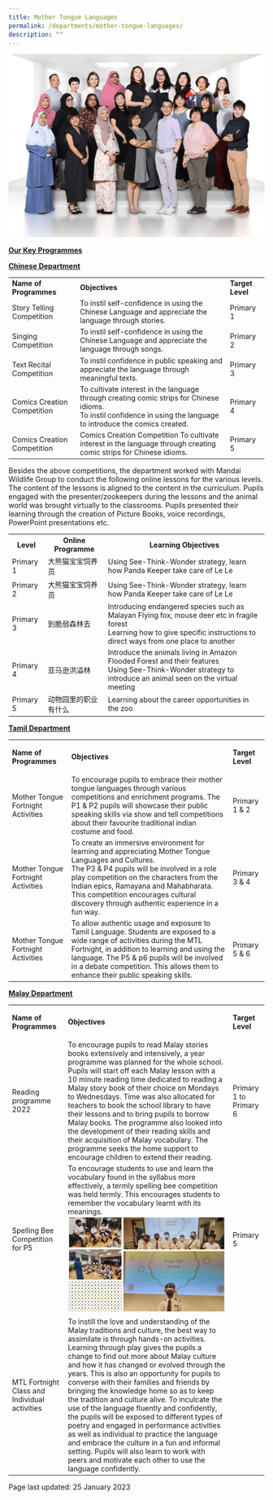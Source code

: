 ```yaml
---
title: Mother Tongue Languages
permalink: /departments/mother-tongue-languages/
description: ""
---
```

<img src="/images/MT.jpg">
<p><strong><u>Our Key Programmes</u></strong></p>
<p><strong><u>Chinese Department</u></strong></p>
<table>
<tbody>
<tr>
<td>
<strong>Name of Programmes</strong>
</td>
<td>
<strong>Objectives</strong>
</td>
<td>
<strong>Target Level</strong>
</td>
</tr>
<tr>
<td>Story Telling Competition</td>
<td>To instil self-confidence in using the Chinese Language and appreciate the language through stories.</td>
<td>Primary 1</td>
</tr>
<tr>
<td>Singing Competition</td>
<td>To instil self-confidence in using the Chinese Language and appreciate the language through songs.</td>
<td>Primary 2</td>
</tr>
<tr>
<td>Text Recital Competition</td>
<td>To instil confidence in public speaking and appreciate the language through meaningful texts.</td>
<td>Primary 3</td>
</tr>
<tr>
<td>Comics Creation Competition&nbsp;</td>
<td>To cultivate interest in the language through creating comic strips for Chinese idioms.<br />To instil confidence in using the language to introduce the comics created.
</td>
<td>Primary 4</td>
</tr>
<tr>
<td>Comics Creation Competition&nbsp;</td>
<td>Comics Creation Competition	To cultivate interest in the language through creating comic strips for Chinese idioms.</td>
<td>Primary 5</td>
</tr>
</tbody>
</table>
Besides the above competitions, the department worked with Mandai Wildlife Group to conduct the following online lessons for the various levels. The content of the lessons is aligned to the content in the curriculum. Pupils engaged with the presenter/zookeepers during the lessons and the animal world was brought virtually to the classrooms. Pupils presented their learning through the creation of Picture Books, voice recordings, PowerPoint presentations etc.<br>
<table>
	<tbody>
		<tr>
			<th>Level</th>
			<th>Online Programme</th>
			<th>Learning Objectives</th>
		</tr>
		<tr>
			<td>Primary 1</td>
			<td>大熊猫宝宝饲养员</td>
			<td>Using See-Think-Wonder strategy, learn how Panda Keeper take care of Le Le</td>
		</tr>
		<tr>
			<td>Primary 2</td>
			<td>大熊猫宝宝饲养员</td>
			<td>Using See-Think-Wonder strategy, learn how Panda Keeper take care of Le Le</td>
		</tr>
		<tr>
			<td>Primary 3</td>
			<td>到脆弱森林去</td>
			<td>Introducing endangered species such as Malayan Flying fox, mouse deer etc in fragile forest<br />Learning how to give specific instructions to direct ways from one place to another
</td>
		</tr>
		<tr>
			<td>Primary 4</td>
			<td>亚马逊洪溢林</td>
			<td>Introduce the animals living in Amazon Flooded Forest and their features<br />Using See-Think-Wonder strategy to introduce an animal seen on the virtual meeting
</td>
		</tr>
		<tr>
			<td>Primary 5</td>
			<td>动物园里的职业有什么</td>
			<td>Learning about the career opportunities in the zoo</td>
		</tr>
	</tbody>
	</table>
<p><strong><u>Tamil Department</u></strong></p>
<table>
<tbody>
<tr>
<td>
<p><strong>Name of Programmes</strong></p>
</td>
<td>
<p><strong>Objectives</strong></p>
</td>
<td>
<p><strong>Target Level</strong></p>
</td>
</tr>
<tr>
<td>Mother Tongue Fortnight Activities</td>
<td>To encourage pupils to embrace their mother tongue languages through various competitions and enrichment programs.&nbsp;The P1 &amp; P2 pupils will showcase their public speaking skills via show and tell competitions about their favourite traditional indian costume and food.</td>
<td>Primary 1 &amp; 2</td>
</tr>
<tr>
<td>Mother Tongue Fortnight Activities</td>
<td>To create an immersive environment for learning and appreciating Mother Tongue Languages and Cultures.<br />The P3 &amp; P4 pupils will be involved in a role play competition on the characters from the Indian epics, Ramayana and Mahabharata. This competition encourages cultural discovery through authentic experience in a fun way.</td>
<td>Primary 3 &amp; 4</td>
</tr>
<tr>
<td>Mother Tongue Fortnight Activities</td>
<td>To allow authentic usage and exposure to Tamil Language. Students are exposed to a wide range of activities during the MTL Fortnight, in addition to learning and using the language.&nbsp;The P5 &amp; p6 pupils will be involved in a debate competition. This allows them to enhance their public speaking skills.</td>
<td>Primary 5 &amp; 6</td>
</tr>
</tbody>
</table>
<p><strong><u>Malay Department</u></strong></p>
<table>
<tbody>
<tr>
<td>
<p><strong>Name of Programmes</strong></p>
</td>
<td>
<p><strong>Objectives</strong></p>
</td>
<td>
<p><strong>Target Level</strong></p>
</td>
</tr>
<tr>
<td>Reading programme 2022
</td>
<td>To encourage pupils to read Malay stories books extensively and intensively, a year programme was planned for the whole school. Pupils will start off each Malay lesson with a 10 minute reading time dedicated to reading a Malay story book of their choice on Mondays to Wednesdays. Time was also allocated for teachers to book the school library to have their lessons and to bring pupils to borrow Malay books. The programme also looked into the development of their reading skills and their acquisition of Malay vocabulary. The programme seeks the home support to encourage children to extend their reading.</td>
<td>Primary 1 to Primary 6</td>
</tr>
<tr>
<td>Spelling Bee Competition for P5</td>
<td>To encourage students to use and learn the vocabulary found in the syllabus more effectively, a termly spelling bee competition was held termly. This encourages students to remember the vocabulary learnt with its meanings.<br /><img src="/images/MT%20ML%20webpage.jpg"></td>
<td>Primary 5</td>
</tr>
<tr>
<td>MTL Fortnight Class and Individual activities</td>
<td>To instill the love and understanding of the Malay traditions and culture, the best way to assimilate is through hands-on activities. Learning through play gives the pupils a change to find out more about Malay culture and how it has changed or evolved through the years. This is also an opportunity for pupils to converse with their families and friends by bringing the knowledge home so as to keep the tradition and culture alive.
To inculcate the use of the language fluently and confidently, the pupils will be exposed to different types of poetry and engaged in performance activities as well as individual to practice the language and embrace the culture in a fun and informal setting. Pupils will also learn to work with peers and motivate each other to use the language confidently.</td>
</tr>
</tbody>
</table>
Page last updated: 25 January 2023